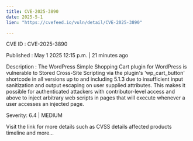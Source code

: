 ```yaml
---
title: CVE-2025-3890
date: 2025-5-1
lien: "https://cvefeed.io/vuln/detail/CVE-2025-3890"

---
```


CVE ID : CVE-2025-3890

Published :  May 1
2025
12:15 p.m. | 21 minutes ago

Description : The WordPress Simple Shopping Cart plugin for WordPress is vulnerable to Stored Cross-Site Scripting via the plugin's 'wp_cart_button' shortcode in all versions up to
and including
5.1.3 due to insufficient input sanitization and output escaping on user supplied attributes. This makes it possible for authenticated attackers
with contributor-level access and above
to inject arbitrary web scripts in pages that will execute whenever a user accesses an injected page.

Severity: 6.4 | MEDIUM

Visit the link for more details
such as CVSS details
affected products
timeline
and more...
